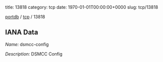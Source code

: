 title: 13818
category: tcp
date: 1970-01-01T00:00:00+0000
slug: tcp/13818

[portdb](/) / [tcp](/category/tcp.html) / 13818


## IANA Data

_Name:_ dsmcc-config

_Description:_ DSMCC Config

